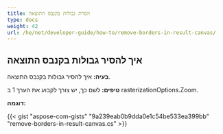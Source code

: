 ```yaml
---
title: הסרת גבולות בקנבס התוצאה
type: docs
weight: 42
url: /he/net/developer-guide/how-to/remove-borders-in-result-canvas/
---
```


## **איך להסיר גבולות בקנבס התוצאה**

**בעיה:** איך להסיר גבולות בקנבס התוצאה.

**טיפים:** לשם כך, יש צורך לקבוע את הערך 1 ב rasterizationOptions.Zoom.

**דוגמה:**

{{< gist "aspose-com-gists" "9a239eab0b9dda0e1c54be533ea399bb" "remove-borders-in-result-canvas.cs" >}}
